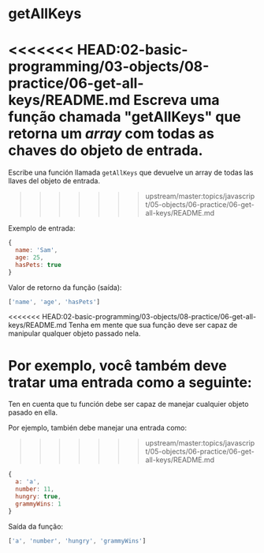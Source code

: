 # getAllKeys

<<<<<<< HEAD:02-basic-programming/03-objects/08-practice/06-get-all-keys/README.md
Escreva uma função chamada "getAllKeys" que retorna um _array_ com todas as chaves do objeto de entrada.
=======
Escribe una función llamada `getAllKeys` que devuelve un array de todas las
llaves del objeto de entrada.
>>>>>>> upstream/master:topics/javascript/05-objects/06-practice/06-get-all-keys/README.md

Exemplo de entrada:

```javascript
{
  name: 'Sam',
  age: 25,
  hasPets: true
}
```

Valor de retorno da função \(saída\):

```javascript
['name', 'age', 'hasPets']
```

<<<<<<< HEAD:02-basic-programming/03-objects/08-practice/06-get-all-keys/README.md
Tenha em mente que sua função deve ser capaz de manipular qualquer objeto passado nela.

Por exemplo, você também deve tratar uma entrada como a seguinte:
=======
Ten en cuenta que tu función debe ser capaz de manejar cualquier objeto pasado
en ella.

Por ejemplo, también debe manejar una entrada como:
>>>>>>> upstream/master:topics/javascript/05-objects/06-practice/06-get-all-keys/README.md

```javascript
{
  a: 'a',
  number: 11,
  hungry: true,
  grammyWins: 1
}
```

Saída da função:

```javascript
['a', 'number', 'hungry', 'grammyWins']
```
